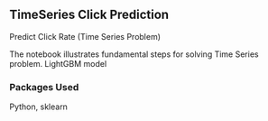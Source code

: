 ## TimeSeries Click Prediction
Predict Click Rate (Time Series Problem)

The notebook illustrates fundamental steps for solving Time Series problem.
LightGBM model

### Packages Used
Python, sklearn


